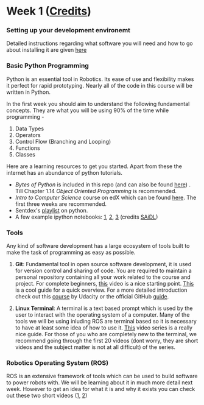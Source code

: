 # Week 1 ([Credits](https://github.com/adbidwai/QSTP-Robotics_Automation_using_ROS/tree/master/week1))

### Setting up your development environemt
Detailed instructions regarding what software you will need and how to go about installing it are given [here](https://github.com/ERC-BPGC/QSTP_Robot-Automation-using-ROS_2021/blob/main/WEEK%201/Preparing%20your%20Development%20Environment.md)

### Basic Python Programming
Python is an essential tool in Robotics. Its ease of use and flexibility makes it perfect for rapid prototyping. Nearly all of the code in this course will be written in Python.

In the first week you should aim to understand the following fundamental concepts. They are what you will be using 90% of the time while programming  -
1. Data Types
2. Operators
3. Control Flow (Branching and Looping)
4. Functions
5. Classes

Here are a learning resources to get you started. Apart from these the internet has an abundance of python tutorials.

- *Bytes of Python* is included in this repo (and can also be found [here](https://python.swaroopch.com/)) . Till Chapter 1.14 *Object Oriented Programming* is recommended.
- *Intro to Computer Science* course on edX which can be found [here](https://www.edx.org/course/cs50s-introduction-to-computer-science). The first three weeks are recommended.
- Sentdex's [playlist](https://www.youtube.com/watch?v=eXBD2bB9-RA&list=PLQVvvaa0QuDeAams7fkdcwOGBpGdHpXln) on python.
- A few example ipython notebooks: [1](https://github.com/SforAiDl/Deep-Learning-TIP/blob/master/Week_1/lesson1_part_1.ipynb), [2](https://github.com/SforAiDl/Deep-Learning-TIP/blob/master/Week_1/lesson1_part_2.ipynb), [3](https://github.com/SforAiDl/Deep-Learning-TIP/blob/master/Week_1/Lesson_2_numpy.ipynb) (credits [SAiDL](https://github.com/SforAiDl/)) 


### Tools
Any kind of software development has a large ecosystem of tools built to make the task of programming as easy as possible. 

1. **Git**: Fundamental tool in open source software development, it is used for version control and sharing of code. You are required to maintain a personal repository containing all your work related to the course and project. For complete beginners, [this](https://www.youtube.com/watch?v=SWYqp7iY_Tc) video is a nice starting point. [This](https://rogerdudler.github.io/git-guide/) is a cool guide for a quick overview. For a more detailed introduction check out this [course](https://www.udacity.com/course/version-control-with-git--ud123) by Udacity or the official GitHub [guide](https://guides.github.com/introduction/git-handbook/).

2. **Linux Terminal**: A terminal is a text based prompt which is used by the user to interact with the operating system of a computer. Many of the tools we will be using inluding ROS are terminal based so it is necessary to have at least some idea of how to use it. [This](https://www.youtube.com/playlist?list=PLS1QulWo1RIb9WVQGJ_vh-RQusbZgO_As) video series is a really nice guide. For those of you who are completely new to the terminal, we recommend going through the first 20 videos (dont worry, they are short videos and the subject matter is not at all difficult) of the series. 


### Robotics Operating System (ROS)
ROS is an extensive framework of  tools which can be used to build software to power robots with. We will be learning about it in much more detail next week. However to get an idea for what it is and why it exists you can check out these two short videos ([1](https://www.youtube.com/watch?v=UL1_Ue4rUWs), [2](https://www.youtube.com/watch?v=Qkm8VtdOds4))
